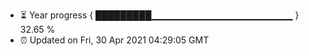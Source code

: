 - ⏳ Year progress { █████████▁▁▁▁▁▁▁▁▁▁▁▁▁▁▁▁▁▁▁▁▁ } 32.65 %
- ⏰ Updated on Fri, 30 Apr 2021 04:29:05 GMT

